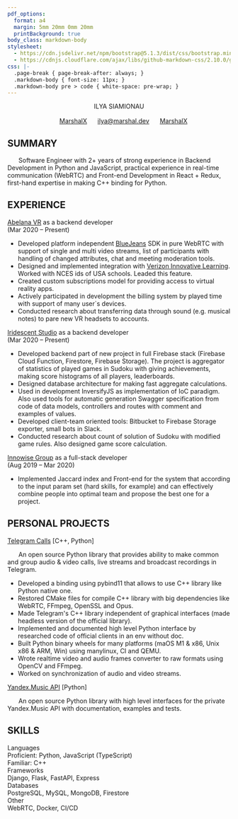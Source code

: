 ```yaml
---
pdf_options:
  format: a4
  margin: 5mm 20mm 0mm 20mm
  printBackground: true
body_class: markdown-body
stylesheet:
  - https://cdn.jsdelivr.net/npm/bootstrap@5.1.3/dist/css/bootstrap.min.css
  - https://cdnjs.cloudflare.com/ajax/libs/github-markdown-css/2.10.0/github-markdown.min.css
css: |-
  .page-break { page-break-after: always; }
  .markdown-body { font-size: 11px; }
  .markdown-body pre > code { white-space: pre-wrap; }
---
```


<center>
  <p class="text-center fs-1 mb-0">ILYA SIAMIONAU</p>
  <span class="mx-1">
    <img class="align-middle" src="simple-icons/icons/github.svg" height="16"/> 
    <a href="https://github.com/MarshalX">MarshalX</a>
  </span>
  <span class="mx-1">
    <img class="align-middle" src="simple-icons/icons/maildotru.svg" height="16"/> 
    <a href="mailto:ilya@marshal.dev">ilya@marshal.dev</a>
  </span>
  <span class="mx-1">
    <img class="align-middle" src="simple-icons/icons/linkedin.svg" height="16"/> 
    <a href="https://www.linkedin.com/in/marshalx/">MarshalX</a>
  </span>
</center>

<h2>SUMMARY</h2>

<p style="text-indent: 25px;">Software Engineer with 2+ years of strong experience in Backend Development in Python and JavaScript, practical experience in real-time communication (WebRTC) and Front-end Development in React + Redux, first-hand expertise in making C++ binding for Python.</p>

<h2>EXPERIENCE</h2>

<div class="row d-flex justify-content-between align-items-center">
  <div class="col text-start">
    <a href="https://abelanavr.com/" class="fs-6">Abelana VR</a>
    <span>as a backend developer</span>
  </div>
  <div class="col text-end">(Mar 2020 – Present)</div>
</div>

<ul>
  <li>Developed platform independent <a href="https://www.bluejeans.com/">BlueJeans</a> SDK in pure WebRTC with support of single and multi video streams, list of participants with handling of changed attributes, chat and meeting moderation tools.</li>
  <li>Designed and implemented integration with <a href="https://www.verizon.com/learning">Verizon Innovative Learning</a>. Worked with NCES ids of USA schools. Leaded this feature.</li>
  <li>Created custom subscriptions model for providing access to virtual reality apps.</li>
  <li>Actively participated in development the billing system by played time with support of many user`s devices.</li>
  <li>Conducted research about transferring data through sound (e.g. musical notes) to pare new VR headsets to accounts.</li>
</ul>


<div class="row d-flex justify-content-between align-items-center">
  <div class="col text-start">
    <a href="https://www.iridescent.studio/" class="fs-6">Iridescent Studio</a>
    <span>as a backend developer</span>
  </div>
  <div class="col text-end">(Mar 2020 – Present)</div>
</div>

<ul>
  <li>Developed backend part of new project in full Firebase stack (Firebase Cloud Function, Firestore, Firebase Storage). The project is aggregator of statistics of played games in Sudoku with giving achievements, making score histograms of all players, leaderboards.</li>
  <li>Designed database architecture for making fast aggregate calculations.</li>
  <li>Used in development InversifyJS as implementation of IoC paradigm. Also used tools for automatic generation Swagger specification from code of data models, controllers and routes with comment and examples of values.</li>
  <li>Developed client-team oriented tools: Bitbucket to Firebase Storage exporter, small bots in Slack.</li>
  <li>Conducted research about count of solution of Sudoku with modified game rules. Also designed game score calculation.</li>
</ul>


<div class="row d-flex justify-content-between align-items-center">
  <div class="col text-start">
    <a href="https://innowise-group.com/" class="fs-6">Innowise Group</a>
    <span>as a full-stack developer</span>
  </div>
  <div class="col text-end">(Aug 2019 – Mar 2020)</div>
</div>

<ul>
  <li>Implemented Jaccard index and Front-end for the system that according to the input param set (hard skills, for example) and can effectively combine people into optimal team and propose the best one for a project.</li>
</ul>

<h2>PERSONAL PROJECTS</h2>

<div class="d-flex align-items-center g-3">
  <a class="fs-6 me-1" href="https://github.com/MarshalX/tgcalls">Telegram Calls</a>
  <span>[C++, Python]</span>
</div>

<p class="mb-1" style="text-indent: 25px;">An open source Python library that provides ability to make common and group audio & video calls, live streams and broadcast recordings in Telegram.</p>
<ul>
  <li>Developed a binding using pybind11 that allows to use C++ library like Python native one.</li>
  <li>Restored CMake files for compile C++ library with big dependencies like WebRTC, FFmpeg, OpenSSL and Opus.</li>
  <li>Made Telegram's C++ library independent of graphical interfaces (made headless version of the official library).</li>
  <li>Implemented and documented high level Python interface by researched code of official clients in an env without doc.</li>
  <li>Built Python binary wheels for many platforms (maOS M1 & x86, Unix x86 & ARM, Win) using manylinux, CI and QEMU.</li>
  <li>Wrote realtime video and audio frames converter to raw formats using OpenCV and FFmpeg.</li>
  <li>Worked on synchronization of audio and video streams.</li>
</ul>


<div class="d-flex align-items-center g-3">
  <a class="fs-6 me-1" href="https://github.com/MarshalX/yandex-music-api">Yandex.Music API</a>
  <span>[Python]</span>
</div>

<p class="mb-1" style="text-indent: 25px;">An open source Python library with high level interfaces for the private Yandex.Music API with documentation, examples and tests.</p>

<h2>SKILLS</h2>

<div class="row">
  <div class="col-2 fw-bold">Languages</div>
  <div class="col-auto">
    <span class="fw-bold">Proficient: </span>
    <span>Python, JavaScript (TypeScript)</span>
    <br>
    <span class="fw-bold">Familiar: </span>
    <span>C++</span>
  </div>
</div>

<div class="row">
  <div class="col-2 fw-bold">Frameworks</div>
  <div class="col-auto">Django, Flask, FastAPI, Express</div>
</div>

<div class="row">
  <div class="col-2 fw-bold">Databases</div>
  <div class="col-auto">PostgreSQL, MySQL, MongoDB, Firestore</div>
</div>

<div class="row">
  <div class="col-2 fw-bold">Other</div>
  <div class="col-auto">WebRTC, Docker, CI/CD</div>
</div>
